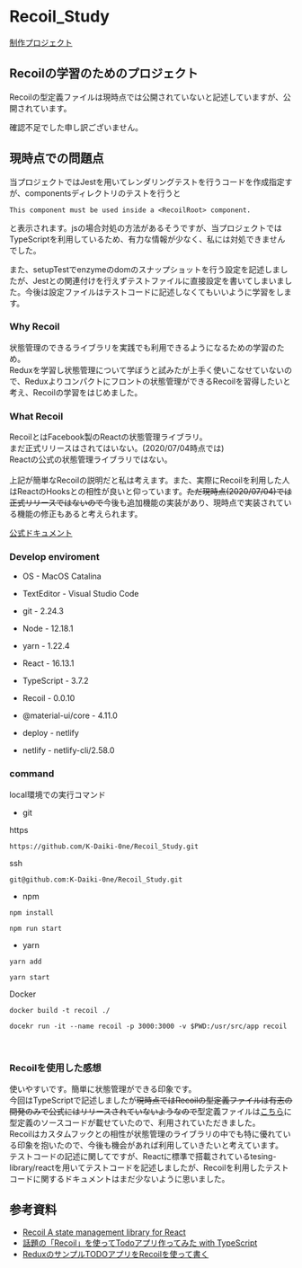 # Recoil_Study

[制作プロジェクト](https://5f2179a522839569c4f1a935--nifty-kare-a9645b.netlify.app/)

## Recoilの学習のためのプロジェクト

Recoilの型定義ファイルは現時点では公開されていないと記述していますが、公開されています。

確認不足でした申し訳ございません。

## 現時点での問題点

当プロジェクトではJestを用いてレンダリングテストを行うコードを作成指定すが、componentsディレクトリのテストを行うと

```
This component must be used inside a <RecoilRoot> component.
```

と表示されます。jsの場合対処の方法があるそうですが、当プロジェクトではTypeScriptを利用しているため、有力な情報が少なく、私には対処できませんでした。

また、setupTestでenzymeのdomのスナップショットを行う設定を記述しましたが、Jestとの関連付けを行えずテストファイルに直接設定を書いてしまいました。今後は設定ファイルはテストコードに記述しなくてもいいように学習をします。

### Why Recoil
状態管理のできるライブラリを実践でも利用できるようになるための学習のため。<br>
Reduxを学習し状態管理について学ぼうと試みたが上手く使いこなせていないので、Reduxよりコンパクトにフロントの状態管理ができるRecoilを習得したいと考え、Recoilの学習をはじめました。

### What Recoil
RecoilとはFacebook製のReactの状態管理ライブラリ。<br>
まだ正式リリースはされてはいない。(2020/07/04時点では)<br>
Reactの公式の状態管理ライブラリではない。<br>
<br>
上記が簡単なRecoilの説明だと私は考えます。また、実際にRecoilを利用した人はReactのHooksとの相性が良いと仰っています。~~ただ現時点(2020/07/04)では正式リリースではないので~~今後も追加機能の実装があり、現時点で実装されている機能の修正もあると考えられます。

[公式ドキュメント](https://recoiljs.org/)


### Develop enviroment

- OS - MacOS Catalina

- TextEditor - Visual Studio Code

- git - 2.24.3

- Node - 12.18.1

- yarn - 1.22.4

- React - 16.13.1

- TypeScript - 3.7.2

- Recoil - 0.0.10

- @material-ui/core - 4.11.0

- deploy - netlify

- netlify - netlify-cli/2.58.0

### command
local環境での実行コマンド
- git

https
```
https://github.com/K-Daiki-0ne/Recoil_Study.git
```

ssh
```
git@github.com:K-Daiki-0ne/Recoil_Study.git
```

- npm
```
npm install
```
```
npm run start
```

- yarn
```
yarn add
```

```
yarn start
```

Docker
```
docker build -t recoil ./
```

```
docekr run -it --name recoil -p 3000:3000 -v $PWD:/usr/src/app recoil
```

<br>

### Recoilを使用した感想
使いやすいです。簡単に状態管理ができる印象です。<br>
今回はTypeScriptで記述しましたが~~現時点ではRecoilの型定義ファイルは有志の開発のみで公式にはリリースされていないようなので~~型定義ファイルは[こちら](https://qiita.com/serinuntius/items/3d6519988233d7ba643c)に型定義のソースコードが載せていたので、利用されていただきました。<br>
Recoilはカスタムフックとの相性が状態管理のライブラリの中でも特に優れている印象を抱いたので、今後も機会があれば利用していきたいと考えています。<br>
テストコードの記述に関してですが、Reactに標準で搭載されているtesing-library/reactを用いてテストコードを記述しましたが、Recoilを利用したテストコードに関するドキュメントはまだ少ないように思いました。

## 参考資料
- [Recoil
A state management library for React](https://recoiljs.org/)
- [話題の「Recoil」を使ってTodoアプリ作ってみた with TypeScript](https://qiita.com/serinuntius/items/3d6519988233d7ba643c)
- [ReduxのサンプルTODOアプリをRecoilを使って書く](https://qrunch.net/@Catminusminus/entries/SzU0RYinBLhucxsk?ref=qrunch)
